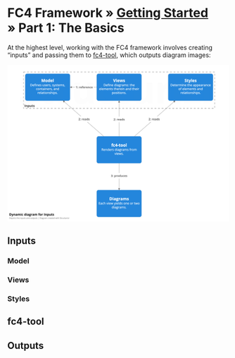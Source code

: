 # FC4 Framework » [Getting Started](index.md) » Part 1: The Basics

At the highest level, working with the FC4 framework involves creating “inputs” and passing them to
[fc4-tool](https://fundingcircle.github.io/fc4-framework/tool/), which outputs diagram images:

![basics diagram](diagrams/basics-dynamic.png)

## Inputs
### Model
### Views
### Styles

## fc4-tool

## Outputs
